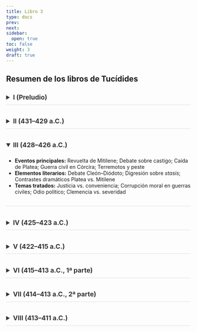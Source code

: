 ```yaml
---
title: Libro 3
type: docs
prev: 
next: 
sidebar:
  open: true
toc: false
weight: 3
draft: true
---
```


<style>
 /* Acordeones minimalistas con animación, sin flechas */

/* Contenedor del details */
details {
  overflow: hidden;
  transition: max-height 0.6s ease, padding 0.4s ease;
  max-height: 2.8rem; /* altura inicial cerrada */
  border-bottom: 1px solid #ddd;
  margin-bottom: 1.5rem;
}

/* Cuando está abierto */
details[open] {
  max-height: 1000px; /* suficiente para expandir contenido */
  padding-bottom: 1rem;
}

/* Estilo del título (summary) */
summary {
  font-weight: 600;
  font-size: 1.1rem;
  cursor: pointer;
  padding: 0.6rem 0;
  color: #333;
  transition: color 0.3s ease, padding-left 0.3s ease;
}

/* Efecto hover en el título */
summary:hover {
  color: #007acc;
  padding-left: 0.5rem;
}

/* Opcional: eliminar triángulo nativo (compatibilidad) */
summary::-webkit-details-marker {
  display: none;
}

</style>

## Resumen de los libros de Tucídides

<details>
<summary><strong>I (Preludio)</strong></summary>
<ul>
<li><strong>Eventos principales:</strong> Antecedentes míticos y <em>Arqueología</em>; Conflictos de Córcira y Potidea; Congreso de Esparta; Preparativos para la guerra (432–431 a.C.)</li>
<li><strong>Elementos literarios:</strong> Digresiones; Pentecontecia; Discursos programáticos; Declaración de método histórico</li>
<li><strong>Temas tratados:</strong> Causa profunda de la guerra; Tensión entre poder y justicia; Fundación de la historiografía crítica; Ascenso del imperialismo ateniense</li>
</ul>
</details>

<details>
<summary><strong>II (431–429 a.C.)</strong></summary>
<ul>
<li><strong>Eventos principales:</strong> Inicio de la guerra; Invasiones del Ática; Defensa tras los muros; Peste en Atenas; Muerte de Pericles; Asedio de Platea; Batallas navales en Naupacto</li>
<li><strong>Elementos literarios:</strong> Funeral de Pericles; Descripciones vívidas de la peste; Estructura anular verano/invierno</li>
<li><strong>Temas tratados:</strong> Democracia idealizada vs. crisis social; Liderazgo racional vs. masas emocionales; Impacto de la <em>týche</em>; Miedo y superstición</li>
</ul>
</details>

<details open>
<summary><strong>III (428–426 a.C.)</strong></summary>
<ul>
<li><strong>Eventos principales:</strong> Revuelta de Mitilene; Debate sobre castigo; Caída de Platea; Guerra civil en Córcira; Terremotos y peste</li>
<li><strong>Elementos literarios:</strong> Debate Cleón–Diódoto; Digresión sobre <em>stasis</em>; Contrastes dramáticos Platea vs. Mitilene</li>
<li><strong>Temas tratados:</strong> Justicia vs. conveniencia; Corrupción moral en guerras civiles; Odio político; Clemencia vs. severidad</li>
</ul>
</details>

<details>
<summary><strong>IV (425–423 a.C.)</strong></summary>
<ul>
<li><strong>Eventos principales:</strong> Victoria en Pilos–Esfacteria; Campañas en Sicilia y Tracia; Batalla de Délion; Tregua de un año</li>
<li><strong>Elementos literarios:</strong> Narrativa bélica intensa; Discurso de embajadores; Paralelismos entre líderes; Ritmo acelerado</li>
<li><strong>Temas tratados:</strong> Fortuna en la guerra; Cansancio bélico; Liderazgo carismático</li>
</ul>
</details>

<details>
<summary><strong>V (422–415 a.C.)</strong></summary>
<ul>
<li><strong>Eventos principales:</strong> Batalla de Anfípolis; Paz de Nicias; Guerra fría; Ruptura y conquista de Melos</li>
<li><strong>Elementos literarios:</strong> Documento: tratado de paz; <em>Diálogo de Melos</em> dramatizado</li>
<li><strong>Temas tratados:</strong> Realismo político extremo; Hybris imperial; Diplomacia fallida</li>
</ul>
</details>

<details>
<summary><strong>VI (415–413 a.C., 1ª parte)</strong></summary>
<ul>
<li><strong>Eventos principales:</strong> Expedición a Sicilia; Debate Nicias–Alcibíades; Escándalo de las hermas; Asedio inicial de Siracusa</li>
<li><strong>Elementos literarios:</strong> Discursos estratégicos; Descripción épica de la partida; Intrigas políticas</li>
<li><strong>Temas tratados:</strong> Ambición expansionista; Prudencia vs. audacia; Influencia de líderes</li>
</ul>
</details>

<details>
<summary><strong>VII (414–413 a.C., 2ª parte)</strong></summary>
<ul>
<li><strong>Eventos principales:</strong> Batallas alrededor de Siracusa; Derrota naval; Retirada terrestre; Catástrofe final</li>
<li><strong>Elementos literarios:</strong> Narrativa trágica; Carta de Nicias; Descripción vívida del desastre</li>
<li><strong>Temas tratados:</strong> Castigo a la hybris; Superstición; Sufrimiento humano</li>
</ul>
</details>

<details>
<summary><strong>VIII (413–411 a.C.)</strong></summary>
<ul>
<li><strong>Eventos principales:</strong> Rebeliones de aliados; Intervención persa; Golpe de los Cuatrocientos; Batallas en el Helesponto</li>
<li><strong>Elementos literarios:</strong> Narración paralela (política y militar); Sin discursos; Final abierto</li>
<li><strong>Temas tratados:</strong> Resiliencia; Guerra civil; Influencia externa; Crisis existencial de Atenas</li>
</ul>
</details>